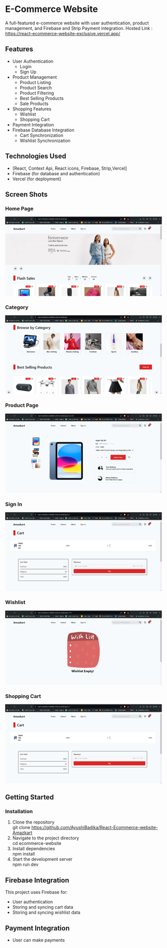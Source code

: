 # E-Commerce Website

A full-featured e-commerce website with user authentication, product management, and Firebase and Strip Payment integration.
Hosted Link : https://react-ecommerce-website-exclusive.vercel.app/

## Features

- User Authentication
  - Login
  - Sign Up
- Product Management
  - Product Listing
  - Product Search
  - Product Filtering
  - Best Selling Products
  - Sale Products
- Shopping Features
  - Wishlist
  - Shopping Cart
- Payment Integration
- Firebase Database Integration
  - Cart Synchronization
  - Wishlist Synchronization

## Technologies Used

- [React, Context Api, React icons, Firebase, Strip,Vercel]
- Firebase (for database and authentication)
- Vercel (for deployment)

## Screen Shots

### Home Page

![Home Page](./ecommerce-website/src/assets/home-page.png)

### Category

![Category](./ecommerce-website/src/assets/category-section.png)

### Product Page

![Product Page](./ecommerce-website/src/assets/product-page.png)

### Sign In

![Sign-In](./ecommerce-website/src/assets/cart.png)

### Wishlist

![Wishlist](./ecommerce-website/src/assets/wishlist.png)

### Shopping Cart

![Shopping Cart](./ecommerce-website/src/assets/cart.png)

## Getting Started

### Installation

1. Clone the repository <br/>
   git clone https://github.com/AyushiBadika/React-Ecommerce-website-Amazkart
2. Navigate to the project directory <br/>
   cd ecommerce-website
3. Install dependencies <br/>
   npm install
4. Start the development server <br/>
   npm run dev

## Firebase Integration

This project uses Firebase for:

- User authentication
- Storing and syncing cart data
- Storing and syncing wishlist data

## Payment Integration

- User can make payments
